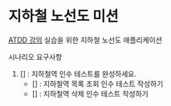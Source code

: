 # 지하철 노선도 미션
[ATDD 강의](https://edu.nextstep.camp/c/R89PYi5H) 실습을 위한 지하철 노선도 애플리케이션

시나리오 요구사항

1. [] : 지하철역 인수 테스트를 완성하세요.
    - [] : 지하철역 목록 조회 인수 테스트 작성하기
    - [] : 지하철역 삭제 인수 테스트 작성하기
